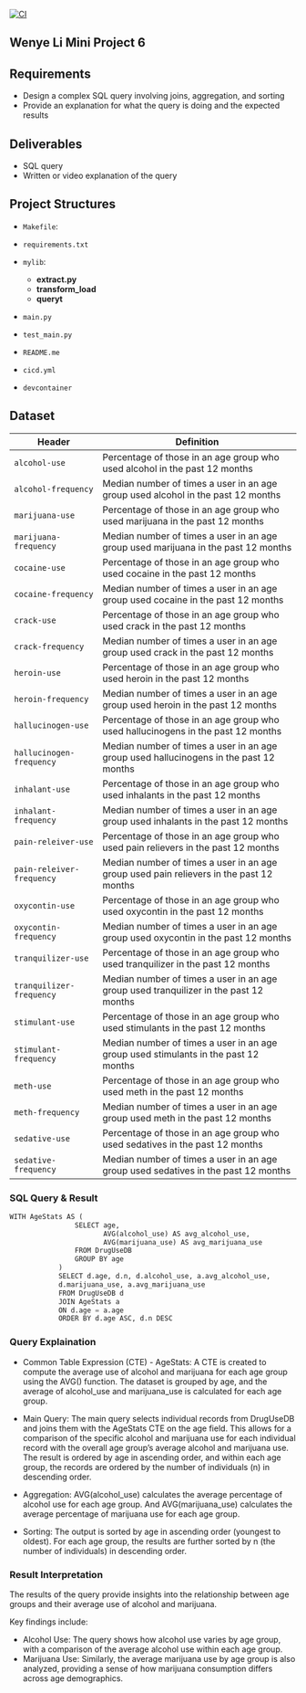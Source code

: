 [![CI](https://github.com/nogibjj/Wenye_Li_Mini_Project_6/actions/workflows/cicd.yml/badge.svg)](https://github.com/nogibjj/Wenye_Li_Mini_Project_6/actions/workflows/cicd.yml)

## Wenye Li Mini Project 6

## Requirements

- Design a complex SQL query involving joins, aggregation, and sorting
- Provide an explanation for what the query is doing and the expected results

## Deliverables

- SQL query
- Written or video explanation of the query

## Project Structures

- `Makefile`:

- `requirements.txt`

- `mylib`:

  - **extract.py**
  - **transform_load**
  - **queryt**

- `main.py`

- `test_main.py`

- `README.me`

- `cicd.yml`

- `devcontainer`

## Dataset

| Header                    | Definition                                                                              |
| ------------------------- | --------------------------------------------------------------------------------------- |
| `alcohol-use`             | Percentage of those in an age group who used alcohol in the past 12 months              |
| `alcohol-frequency`       | Median number of times a user in an age group used alcohol in the past 12 months        |
| `marijuana-use`           | Percentage of those in an age group who used marijuana in the past 12 months            |
| `marijuana-frequency`     | Median number of times a user in an age group used marijuana in the past 12 months      |
| `cocaine-use`             | Percentage of those in an age group who used cocaine in the past 12 months              |
| `cocaine-frequency`       | Median number of times a user in an age group used cocaine in the past 12 months        |
| `crack-use`               | Percentage of those in an age group who used crack in the past 12 months                |
| `crack-frequency`         | Median number of times a user in an age group used crack in the past 12 months          |
| `heroin-use`              | Percentage of those in an age group who used heroin in the past 12 months               |
| `heroin-frequency`        | Median number of times a user in an age group used heroin in the past 12 months         |
| `hallucinogen-use`        | Percentage of those in an age group who used hallucinogens in the past 12 months        |
| `hallucinogen-frequency`  | Median number of times a user in an age group used hallucinogens in the past 12 months  |
| `inhalant-use`            | Percentage of those in an age group who used inhalants in the past 12 months            |
| `inhalant-frequency`      | Median number of times a user in an age group used inhalants in the past 12 months      |
| `pain-releiver-use`       | Percentage of those in an age group who used pain relievers in the past 12 months       |
| `pain-releiver-frequency` | Median number of times a user in an age group used pain relievers in the past 12 months |
| `oxycontin-use`           | Percentage of those in an age group who used oxycontin in the past 12 months            |
| `oxycontin-frequency`     | Median number of times a user in an age group used oxycontin in the past 12 months      |
| `tranquilizer-use`        | Percentage of those in an age group who used tranquilizer in the past 12 months         |
| `tranquilizer-frequency`  | Median number of times a user in an age group used tranquilizer in the past 12 months   |
| `stimulant-use`           | Percentage of those in an age group who used stimulants in the past 12 months           |
| `stimulant-frequency`     | Median number of times a user in an age group used stimulants in the past 12 months     |
| `meth-use`                | Percentage of those in an age group who used meth in the past 12 months                 |
| `meth-frequency`          | Median number of times a user in an age group used meth in the past 12 months           |
| `sedative-use`            | Percentage of those in an age group who used sedatives in the past 12 months            |
| `sedative-frequency`      | Median number of times a user in an age group used sedatives in the past 12 months      |

### SQL Query & Result

```python
WITH AgeStats AS (
                SELECT age,
                       AVG(alcohol_use) AS avg_alcohol_use,
                       AVG(marijuana_use) AS avg_marijuana_use
                FROM DrugUseDB
                GROUP BY age
            )
            SELECT d.age, d.n, d.alcohol_use, a.avg_alcohol_use,
            d.marijuana_use, a.avg_marijuana_use
            FROM DrugUseDB d
            JOIN AgeStats a
            ON d.age = a.age
            ORDER BY d.age ASC, d.n DESC
```

### Query Explaination

- Common Table Expression (CTE) - AgeStats: A CTE is created to compute the average use of alcohol and marijuana for each age group using the AVG() function. The dataset is grouped by age, and the average of alcohol_use and marijuana_use is calculated for each age group.

- Main Query: The main query selects individual records from DrugUseDB and joins them with the AgeStats CTE on the age field. This allows for a comparison of the specific alcohol and marijuana use for each individual record with the overall age group’s average alcohol and marijuana use. The result is ordered by age in ascending order, and within each age group, the records are ordered by the number of individuals (n) in descending order.

- Aggregation: AVG(alcohol_use) calculates the average percentage of alcohol use for each age group. And AVG(marijuana_use) calculates the average percentage of marijuana use for each age group.

- Sorting: The output is sorted by age in ascending order (youngest to oldest). For each age group, the results are further sorted by n (the number of individuals) in descending order.

### Result Interpretation

The results of the query provide insights into the relationship between age groups and their average use of alcohol and marijuana.

Key findings include:

- Alcohol Use: The query shows how alcohol use varies by age group, with a comparison of the average alcohol use within each age group.
- Marijuana Use: Similarly, the average marijuana use by age group is also analyzed, providing a sense of how marijuana consumption differs across age demographics.
